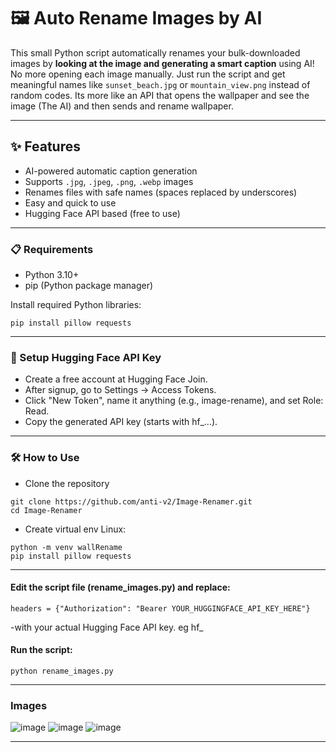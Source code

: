 
# 🖼️ Auto Rename Images by AI 

This small Python script automatically renames your bulk-downloaded images by **looking at the image and generating a smart caption** using AI!  
No more opening each image manually. Just run the script and get meaningful names like `sunset_beach.jpg` or `mountain_view.png` instead of random codes.
Its more like an API that opens the wallpaper and see the image (The AI) and then sends and rename wallpaper.

---

## ✨ Features

- AI-powered automatic caption generation
- Supports `.jpg`, `.jpeg`, `.png`, `.webp` images
- Renames files with safe names (spaces replaced by underscores)
- Easy and quick to use
- Hugging Face API based (free to use)

---

### 📋 Requirements

- Python 3.10+
- pip (Python package manager)

Install required Python libraries:

 ```
pip install pillow requests
```
---

### 🔑 Setup Hugging Face API Key

  -  Create a free account at Hugging Face Join.
  -  After signup, go to Settings → Access Tokens.
   - Click "New Token", name it anything (e.g., image-rename), and set Role: Read.
  - Copy the generated API key (starts with hf_...).

---

### 🛠️ How to Use
  - Clone the repository
  ```
git clone https://github.com/anti-v2/Image-Renamer.git
cd Image-Renamer
```
- Create virtual env Linux:
```
python -m venv wallRename
pip install pillow requests
```
---

#### Edit the script file (rename_images.py) and replace:
```
headers = {"Authorization": "Bearer YOUR_HUGGINGFACE_API_KEY_HERE"}
```
-with your actual Hugging Face API key. eg hf_
#### Run the script:
```
python rename_images.py
```
---
### Images
![image](https://github.com/user-attachments/assets/bb40dfac-230c-4638-88bd-74e38dc088b7)
![image](https://github.com/user-attachments/assets/bb40dfac-230c-4638-88bd-74e38dc088b7)
![image](https://github.com/user-attachments/assets/bb40dfac-230c-4638-88bd-74e38dc088b7)

---





